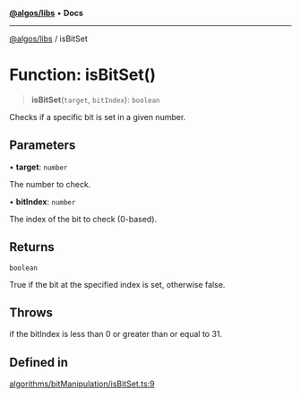[**@algos/libs**](../README.md) • **Docs**

***

[@algos/libs](../globals.md) / isBitSet

# Function: isBitSet()

> **isBitSet**(`target`, `bitIndex`): `boolean`

Checks if a specific bit is set in a given number.

## Parameters

• **target**: `number`

The number to check.

• **bitIndex**: `number`

The index of the bit to check (0-based).

## Returns

`boolean`

True if the bit at the specified index is set, otherwise false.

## Throws

if the bitIndex is less than 0 or greater than or equal to 31.

## Defined in

[algorithms/bitManipulation/isBitSet.ts:9](https://bitbucket.org/vladbasin/algos/src/5a7ff036d2baf511556b0e58f1b60a1888b2ff2f/libs/algos/src/lib/algorithms/bitManipulation/isBitSet.ts#lines-9)
